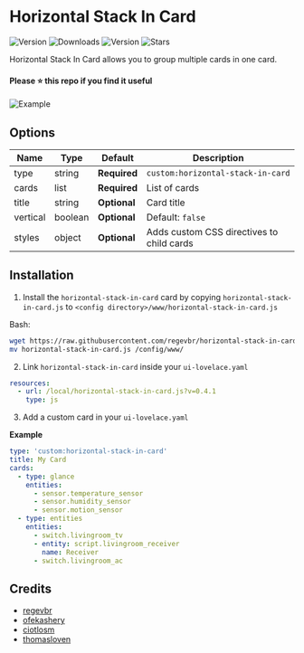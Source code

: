 # Horizontal Stack In Card

![Version](https://img.shields.io/github/v/release/regevbr/horizontal-stack-in-card)
![Downloads](https://img.shields.io/github/downloads/regevbr/horizontal-stack-in-card/total)
![Version](https://img.shields.io/github/v/release/regevbr/horizontal-stack-in-card)
![Stars](https://img.shields.io/github/stars/regevbr/horizontal-stack-in-card)

Horizontal Stack In Card allows you to group multiple cards in one card.

#### Please ⭐️ this repo if you find it useful

![Example](https://user-images.githubusercontent.com/16443111/80155963-779f3800-85cb-11ea-9565-c360eb9dffb1.png)

## Options

| Name       | Type    | Default      | Description                               |
| ---------- | ------- | ------------ | ----------------------------------------- |
| type       | string  | **Required** | `custom:horizontal-stack-in-card`           |
| cards      | list    | **Required** | List of cards                             |
| title      | string  | **Optional** | Card title                                |
| vertical | boolean | **Optional** | Default: `false`                          |
| styles     | object  | **Optional** | Adds custom CSS directives to child cards |

## Installation

1. Install the `horizontal-stack-in-card` card by copying `horizontal-stack-in-card.js` to `<config directory>/www/horizontal-stack-in-card.js`

Bash:

```bash
wget https://raw.githubusercontent.com/regevbr/horizontal-stack-in-card/master/horizontal-stack-in-card.js
mv horizontal-stack-in-card.js /config/www/
```

2. Link `horizontal-stack-in-card` inside your `ui-lovelace.yaml`

```yaml
resources:
  - url: /local/horizontal-stack-in-card.js?v=0.4.1
    type: js
```

3. Add a custom card in your `ui-lovelace.yaml`

**Example**

```yaml
type: 'custom:horizontal-stack-in-card'
title: My Card
cards:
  - type: glance
    entities:
      - sensor.temperature_sensor
      - sensor.humidity_sensor
      - sensor.motion_sensor
  - type: entities
    entities:
      - switch.livingroom_tv
      - entity: script.livingroom_receiver
        name: Receiver
      - switch.livingroom_ac
```

## Credits

- [regevbr](https://github.com/regevbr)
- [ofekashery](https://github.com/ofekashery)
- [ciotlosm](https://github.com/ciotlosm)
- [thomasloven](https://github.com/thomasloven)
